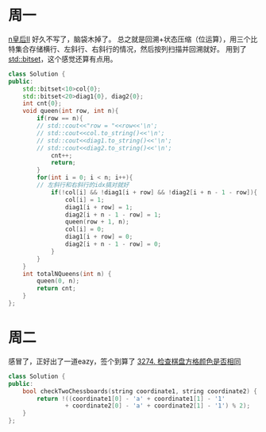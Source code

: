 # 周一 
[n皇后II](https://leetcode.cn/problems/n-queens-ii/)
好久不写了，脑袋木掉了。
总之就是回溯+状态压缩（位运算），用三个比特集合存储横行、左斜行、右斜行的情况，然后按列扫描并回溯就好。
用到了[std::bitset](https://zh.cppreference.com/w/cpp/utility/bitset)，这个感觉还算有点用。
```cpp
class Solution {
public:
    std::bitset<10>col{0};
    std::bitset<20>diag1{0}, diag2{0};
    int cnt{0};
    void queen(int row, int n){
        if(row == n){
        // std::cout<<"row = "<<row<<'\n';
        // std::cout<<col.to_string()<<'\n';
        // std::cout<<diag1.to_string()<<'\n';
        // std::cout<<diag2.to_string()<<'\n';
            cnt++;
            return;
        }
        for(int i = 0; i < n; i++){
        // 左斜行和右斜行的idx搞对就好
            if(!col[i] && !diag1[i + row] && !diag2[i + n - 1 - row]){
                col[i] = 1;
                diag1[i + row] = 1;
                diag2[i + n - 1 - row] = 1;
                queen(row + 1, n);
                col[i] = 0;
                diag1[i + row] = 0;
                diag2[i + n - 1 - row] = 0;
            }
        }
    }
    int totalNQueens(int n) {
        queen(0, n);
        return cnt;
    }
};
```

# 周二
感冒了，正好出了一道eazy，签个到算了
[3274. 检查棋盘方格颜色是否相同](https://leetcode.cn/problems/check-if-two-chessboard-squares-have-the-same-color/)
```cpp
class Solution {
public:
    bool checkTwoChessboards(string coordinate1, string coordinate2) {
        return !((coordinate1[0] - 'a' + coordinate1[1] - '1' 
                + coordinate2[0] - 'a' + coordinate2[1] - '1') % 2);
    }
};
```